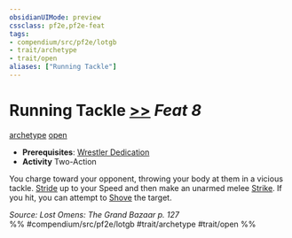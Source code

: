 ```yaml
---
obsidianUIMode: preview
cssclass: pf2e,pf2e-feat
tags:
- compendium/src/pf2e/lotgb
- trait/archetype
- trait/open
aliases: ["Running Tackle"]
---
```

# Running Tackle  [>>](rules/core-rulebook/chapter-9-playing-the-game.md#Actions "Two-Action") *Feat 8*  
[archetype](rules/traits/archetype.md)  [open](rules/traits/open.md)  

- **Prerequisites**: [Wrestler Dedication](compendium/feats/wrestler-dedication-lotgb.md)
- **Activity** Two-Action

You charge toward your opponent, throwing your body at them in a vicious tackle. [Stride](rules/actions/stride.md) up to your Speed and then make an unarmed melee [Strike](rules/actions/strike.md). If you hit, you can attempt to [Shove](rules/actions/shove.md) the target.

*Source: Lost Omens: The Grand Bazaar p. 127*  
%% #compendium/src/pf2e/lotgb #trait/archetype #trait/open %%